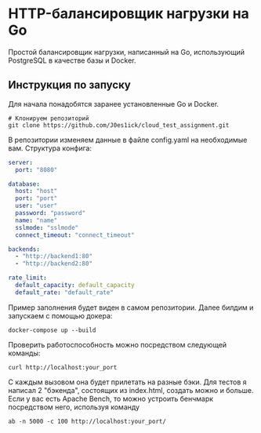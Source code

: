 # HTTP-балансировщик нагрузки на Go
Простой балансировщик нагрузки, написанный на Go, использующий PostgreSQL в качестве базы и Docker.
## Инструкция по запуску
Для начала понадобятся заранее установленные Go и Docker.
```PS
# Клонируем репозиторий
git clone https://github.com/J0es1ick/cloud_test_assignment.git
```
В репозитории изменяем данные в файле config.yaml на необходимые вам.
Структура конфига:
```yaml
server:
  port: "8080"

database:
  host: "host"
  port: "port"
  user: "user"
  password: "password"
  name: "name"
  sslmode: "sslmode"
  connect_timeout: "connect_timeout"

backends:
  - "http://backend1:80"
  - "http://backend2:80"

rate_limit:
  default_capacity: default_capacity
  default_rate: "default_rate"
```
Пример заполнения будет виден в самом репозитории.
Далее билдим и запускаем с помощью докера:
```PS
docker-compose up --build
```
Проверить работоспособность можно посредством следующей команды:
```PS
curl http://localhost:your_port
```
С каждым вызовом она будет прилетать на разные бэки. Для тестов я написал 2 "бэкенда", состоящих из index.html, создать можно и больше.
Если у вас есть Apache Bench, то можно устроить бенчмарк посредством него, используя команду
```PS
ab -n 5000 -c 100 http://localhost:your_port/
```
